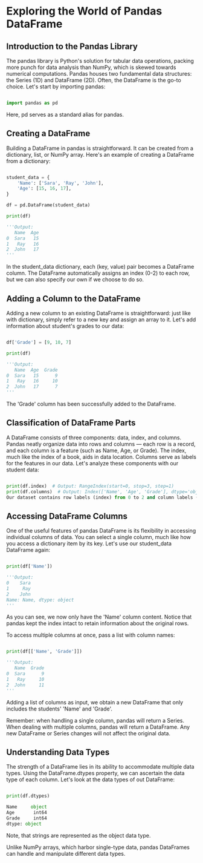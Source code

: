 # Exploring the World of Pandas DataFrame


## Introduction to the Pandas Library

The pandas library is Python's solution for tabular data operations, packing more punch for data analysis than NumPy, which is skewed towards numerical computations. Pandas houses two fundamental data structures: the Series (1D) and  DataFrame (2D). Often, the DataFrame is the go-to choice. Let's start by importing pandas:

```Python

import pandas as pd
```
Here, pd serves as a standard alias for pandas.

## Creating a DataFrame

Building a DataFrame in pandas is straightforward. It can be created from a dictionary, list, or NumPy array. Here's an example of creating a DataFrame from a dictionary:

```Python

student_data = {  
    'Name': ['Sara', 'Ray', 'John'],
    'Age': [15, 16, 17],
}

df = pd.DataFrame(student_data)

print(df)

'''Output:
   Name  Age
0  Sara   15
1   Ray   16
2  John   17
'''
```
In the student_data dictionary, each (key, value) pair becomes a DataFrame column. The DataFrame automatically assigns an index (0-2) to each row, but we can also specify our own if we choose to do so.

## Adding a Column to the DataFrame
Adding a new column to an existing DataFrame is straightforward: just like with dictionary, simply refer to a new key and assign an array to it. Let's add information about student's grades to our data:

```Python

df['Grade'] = [9, 10, 7]

print(df)

'''Output:
   Name  Age  Grade
0  Sara   15      9
1   Ray   16     10
2  John   17      7
'''
```
The 'Grade' column has been successfully added to the DataFrame.

## Classification of DataFrame Parts
A DataFrame consists of three components: data, index, and columns. Pandas neatly organize data into rows and columns — each row is a record, and each column is a feature (such as Name, Age, or Grade). The index, much like the index of a book, aids in data location. Columns serve as labels for the features in our data. Let's analyze these components with our student data:

```Python

print(df.index)  # Output: RangeIndex(start=0, stop=3, step=1)
print(df.columns)  # Output: Index(['Name', 'Age', 'Grade'], dtype='object') 
Our dataset contains row labels (index) from 0 to 2 and column labels (columns) of 'Name', 'Age', and 'Grade'.
```

## Accessing DataFrame Columns
One of the useful features of pandas DataFrame is its flexibility in accessing individual columns of data. You can select a single column, much like how you access a dictionary item by its key. Let's use our student_data DataFrame again:

```Python

print(df['Name'])

'''Output:
0    Sara
1     Ray
2    John
Name: Name, dtype: object
'''
```
As you can see, we now only have the 'Name' column content. Notice that pandas kept the index intact to retain information about the original rows.

To access multiple columns at once, pass a list with column names:

```Python

print(df[['Name', 'Grade']])

'''Output:
   Name  Grade
0  Sara      9
1   Ray     10
2  John     11
'''
```
Adding a list of columns as input, we obtain a new DataFrame that only includes the students' 'Name' and 'Grade'.

Remember: when handling a single column, pandas will return a Series. When dealing with multiple columns, pandas will return a DataFrame. Any new DataFrame or Series changes will not affect the original data.

## Understanding Data Types

The strength of a DataFrame lies in its ability to accommodate multiple data types. Using the DataFrame.dtypes property, we can ascertain the data type of each column. Let's look at the data types of out DataFrame:

```Python

print(df.dtypes)

Name     object
Age       int64
Grade     int64
dtype: object
```
Note, that strings are represented as the object data type.

Unlike NumPy arrays, which harbor single-type data, pandas DataFrames can handle and manipulate different data types.

